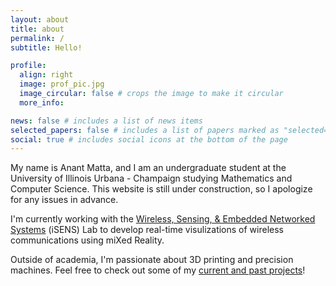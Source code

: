 ```yaml
---
layout: about
title: about
permalink: /
subtitle: Hello!

profile:
  align: right
  image: prof_pic.jpg
  image_circular: false # crops the image to make it circular
  more_info:

news: false # includes a list of news items
selected_papers: false # includes a list of papers marked as "selected={true}"
social: true # includes social icons at the bottom of the page
---
```


My name is Anant Matta, and I am an undergraduate student at the University of Illinois Urbana - Champaign 
studying Mathematics and Computer Science. This website is still under construction, so I apologize for any issues in advance.

I'm currently working with the [Wireless, Sensing, & Embedded Networked Systems](https://isens.cs.illinois.edu) (iSENS) Lab to develop real-time visulizations of wireless communications using miXed Reality.

Outside of academia, I'm passionate about 3D printing and precision machines. Feel free to check out some of my 
[current and past projects](anantmatta.github.io/projects/)!
